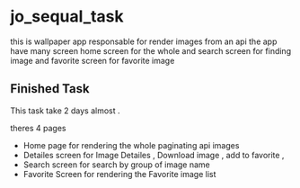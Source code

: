 # jo_sequal_task

this is wallpaper app  responsable for render images from an api the app have  many screen home screen for the whole and search screen for finding image and favorite screen for favorite image

## Finished Task 

This task take 2 days almost .

theres 4 pages

- Home page for rendering the whole paginating api images
- Detailes screen for Image Detailes , Download image , add to favorite , 
- Search screen for search by group of image name 
- Favorite Screen for rendering the Favorite image list 



